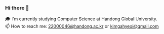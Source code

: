 ### Hi there 👋

🎓 I'm currently studying Computer Science at Handong Global University.<br/>
📫 How to reach me: 22000046@handong.ac.kr or kimgahyeoi@gmail.com 

<!--
**gahyeoi/gahyeoi** is a ✨ _special_ ✨ repository because its `README.md` (this file) appears on your GitHub profile.

Here are some ideas to get you started:

- 🔭 I’m currently working on ...
- 🌱 I’m currently learning ...
- 👯 I’m looking to collaborate on ...
- 🤔 I’m looking for help with ...
- 💬 Ask me about ...
- 📫 How to reach me: ...
- 😄 Pronouns: ...
- ⚡ Fun fact: ...
-->
